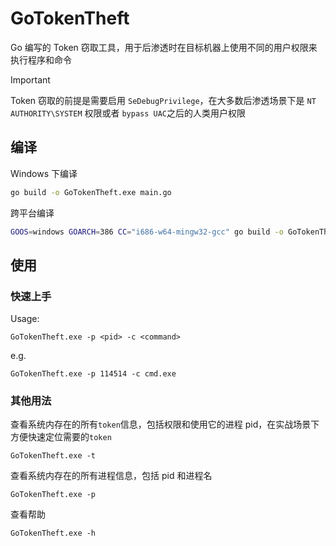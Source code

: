 # GoTokenTheft

Go 编写的 Token 窃取工具，用于后渗透时在目标机器上使用不同的用户权限来执行程序和命令

> [!IMPORTANT]
>
> Token 窃取的前提是需要启用 `SeDebugPrivilege`，在大多数后渗透场景下是 `NT AUTHORITY\SYSTEM` 权限或者 `bypass UAC`之后的人类用户权限



## 编译

Windows 下编译

```cmd
go build -o GoTokenTheft.exe main.go
```

跨平台编译

```bash
GOOS=windows GOARCH=386 CC="i686-w64-mingw32-gcc" go build -o GoTokenTheft.exe main.go
```



## 使用

### 快速上手

Usage:
```
GoTokenTheft.exe -p <pid> -c <command>
```

e.g.
```
GoTokenTheft.exe -p 114514 -c cmd.exe
```



### 其他用法

查看系统内存在的所有`token`信息，包括权限和使用它的进程 pid，在实战场景下方便快速定位需要的`token`

```
GoTokenTheft.exe -t
```

查看系统内存在的所有进程信息，包括 pid 和进程名

```
GoTokenTheft.exe -p
```

查看帮助

```
GoTokenTheft.exe -h
```

